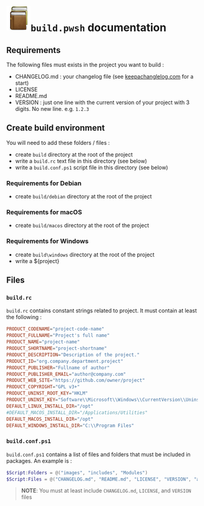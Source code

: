 <img align="left" width="64" height="64" src="../images/Book_icon_1.png">

# `build.pwsh` documentation

## Requirements

The following files must exists in the project you want to build :

-	CHANGELOG.md : your changelog file (see [keepachanglelog.com](https://keepachangelog.com/en/1.0.0/) for a start)
-	LICENSE
-	README.md
-	VERSION : just one line with the current version of your project with 3 digits. No new line. e.g. `1.2.3`

## Create build environment

You will need to add these folders / files :

-   create `build` directory at the root of the project
-   write a `build.rc` text file in this directory (see below)
-   write a `build.conf.ps1` script file in this directory (see below)

### Requirements for Debian

-   create `build/debian` directory at the root of the project

### Requirements for macOS

-   create `build/macos` directory at the root of the project

### Requirements for Windows

-   create `build\windows` directory at the root of the project
-   write a ${project}

## Files

### `build.rc`

`build.rc` contains constant strings related to project. It must contain at least the following :

```.rc
PRODUCT_CODENAME="project-code-name"
PRODUCT_FULLNAME="Project's full name"
PRODUCT_NAME="project-name"
PRODUCT_SHORTNAME="project-shortname"
PRODUCT_DESCRIPTION="Description of the project."
PRODUCT_ID="org.company.department.project"
PRODUCT_PUBLISHER="Fullname of author"
PRODUCT_PUBLISHER_EMAIL="author@company.com"
PRODUCT_WEB_SITE="https://github.com/owner/project"
PRODUCT_COPYRIGHT="GPL v3+"
PRODUCT_UNINST_ROOT_KEY="HKLM"
PRODUCT_UNINST_KEY="Software\\Microsoft\\Windows\\CurrentVersion\\Uninstall\\project"
DEFAULT_LINUX_INSTALL_DIR="/opt"
#DEFAULT_MACOS_INSTALL_DIR="/Applications/Utilities"
DEFAULT_MACOS_INSTALL_DIR="/opt"
DEFAULT_WINDOWS_INSTALL_DIR="C:\\Program Files"
```

### `build.conf.ps1`

`build.conf.ps1` contains a list of files and folders that must be included in packages. An example is :

```.ps1
$Script:Folders = @("images", "includes", "Modules")
$Script:Files = @("CHANGELOG.md", "README.md", "LICENSE", "VERSION", "app.ps1")
```

> **NOTE**: You must at least include `CHANGELOG.md`, `LICENSE`, and `VERSION` files

